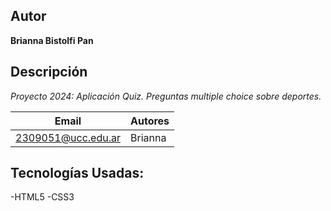 ## Autor
**Brianna Bistolfi Pan**


## Descripción

*Proyecto 2024: Aplicación Quiz. Preguntas multiple choice sobre deportes.* 

| Email  | Autores |
| -------| --------|
|2309051@ucc.edu.ar |Brianna|

## Tecnologías Usadas:
-HTML5
-CSS3

